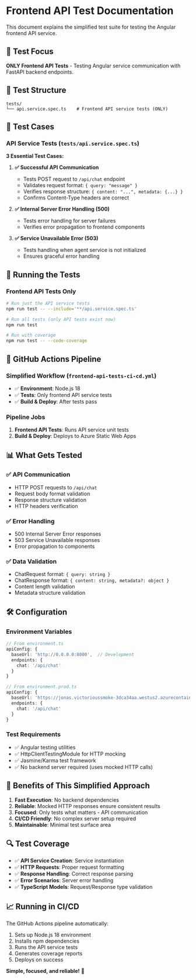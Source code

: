 # Frontend API Test Documentation

This document explains the simplified test suite for testing the Angular frontend API service.

## 🎯 Test Focus

**ONLY Frontend API Tests** - Testing Angular service communication with FastAPI backend endpoints.

## 📁 Test Structure

```
tests/
└── api.service.spec.ts    # Frontend API service tests (ONLY)
```

## 🧪 Test Cases

### API Service Tests (`tests/api.service.spec.ts`)

**3 Essential Test Cases:**

1. **✅ Successful API Communication**
   - Tests POST request to `/api/chat` endpoint
   - Validates request format: `{ query: "message" }`
   - Verifies response structure: `{ content: "...", metadata: {...} }`
   - Confirms Content-Type headers are correct

2. **✅ Internal Server Error Handling (500)**
   - Tests error handling for server failures
   - Verifies error propagation to frontend components

3. **✅ Service Unavailable Error (503)**
   - Tests handling when agent service is not initialized
   - Ensures graceful error handling

## 🚀 Running the Tests

### Frontend API Tests Only
```bash
# Run just the API service tests
npm run test -- --include='**/api.service.spec.ts'

# Run all tests (only API tests exist now)
npm run test

# Run with coverage
npm run test -- --code-coverage
```

## 🔧 GitHub Actions Pipeline

### Simplified Workflow (`frontend-api-tests-ci-cd.yml`)
- ✅ **Environment**: Node.js 18
- ✅ **Tests**: Only frontend API service tests
- ✅ **Build & Deploy**: After tests pass

### Pipeline Jobs
1. **Frontend API Tests**: Runs API service unit tests
2. **Build & Deploy**: Deploys to Azure Static Web Apps

## 📊 What Gets Tested

### ✅ API Communication
- HTTP POST requests to `/api/chat`
- Request body format validation
- Response structure validation
- HTTP headers verification

### ✅ Error Handling
- 500 Internal Server Error responses
- 503 Service Unavailable responses
- Error propagation to components

### ✅ Data Validation
- ChatRequest format: `{ query: string }`
- ChatResponse format: `{ content: string, metadata?: object }`
- Content length validation
- Metadata structure validation

## 🛠️ Configuration

### Environment Variables
```typescript
// From environment.ts
apiConfig: {
  baseUrl: 'http://0.0.0.0:8000',  // Development
  endpoints: {
    chat: '/api/chat'
  }
}

// From environment.prod.ts  
apiConfig: {
  baseUrl: 'https://jonas.victorioussmoke-3dca34aa.westus2.azurecontainerapps.io',  // Production
  endpoints: {
    chat: '/api/chat'
  }
}
```

### Test Requirements
- ✅ Angular testing utilities
- ✅ HttpClientTestingModule for HTTP mocking
- ✅ Jasmine/Karma test framework
- ✅ No backend server required (uses mocked HTTP calls)

## 🎯 Benefits of This Simplified Approach

1. **Fast Execution**: No backend dependencies
2. **Reliable**: Mocked HTTP responses ensure consistent results
3. **Focused**: Only tests what matters - API communication
4. **CI/CD Friendly**: No complex server setup required
5. **Maintainable**: Minimal test surface area

## 🔍 Test Coverage

- ✅ **API Service Creation**: Service instantiation
- ✅ **HTTP Requests**: Proper request formatting
- ✅ **Response Handling**: Correct response parsing
- ✅ **Error Scenarios**: Server error handling
- ✅ **TypeScript Models**: Request/Response type validation

## 📈 Running in CI/CD

The GitHub Actions pipeline automatically:
1. Sets up Node.js 18 environment
2. Installs npm dependencies
3. Runs the API service tests
4. Generates coverage reports
5. Deploys on success

**Simple, focused, and reliable!** 🚀